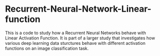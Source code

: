 # Recurrent-Neural-Network-Linear-function
This is a code to study how a Recurrent Neural Networks behave with Linear Activation Function. It is part of a larger study that investigates how various deep learning data sturctures behave with different activation functions on an image classification task.

